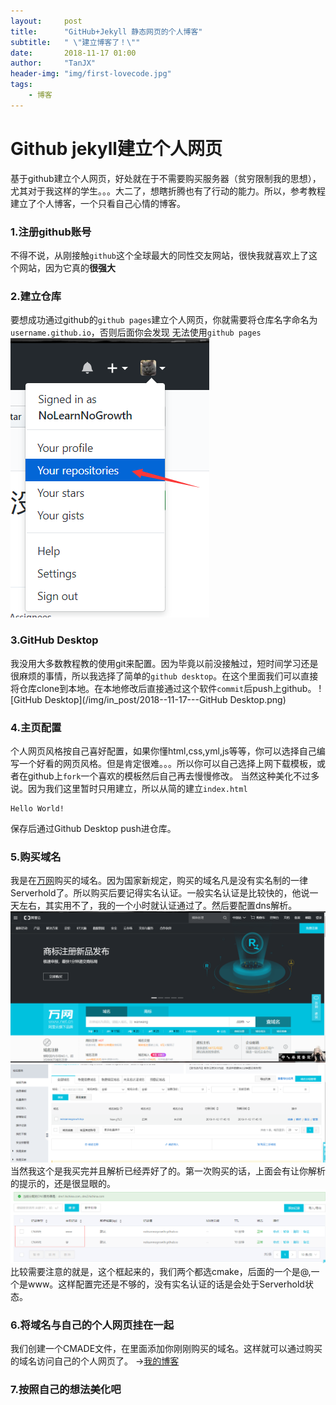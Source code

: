 ```yaml
---
layout:     post
title:      "GitHub+Jekyll 静态网页的个人博客"
subtitle:   " \"建立博客了！\""
date:       2018-11-17 01:00
author:     "TanJX"
header-img: "img/first-lovecode.jpg"
tags:
    - 博客
---
```


# Github jekyll建立个人网页

基于github建立个人网页，好处就在于不需要购买服务器（贫穷限制我的思想），尤其对于我这样的学生。。。大二了，想瞎折腾也有了行动的能力。所以，参考教程建立了个人博客，一个只看自己心情的博客。

### 1.注册github账号
不得不说，从刚接触```github```这个全球最大的同性交友网站，很快我就喜欢上了这个网站，因为它真的**很强大**


### 2.建立仓库
要想成功通过github的```github pages```建立个人网页，你就需要将仓库名字命名为```username.github.io```，否则后面你会发现
无法使用```github pages```
![GitHub](/img/in_post/2018-11-17---GitHub.png)

### 3.GitHub Desktop
我没用大多数教程教的使用git来配置。因为毕竟以前没接触过，短时间学习还是很麻烦的事情，所以我选择了简单的```github desktop```。在这个里面我们可以直接将仓库clone到本地。在本地修改后直接通过这个软件```commit```后push上github。
![GitHub Desktop](/img/in_post/2018--11-17---GitHub Desktop.png)

### 4.主页配置
个人网页风格按自己喜好配置，如果你懂html,css,yml,js等等，你可以选择自己编写一个好看的网页风格。但是肯定很难。。。所以你可以自己选择上网下载模板，或者在github上```fork```一个喜欢的模板然后自己再去慢慢修改。
当然这种美化不过多说。因为我们这里暂时只用建立，所以从简的建立```index.html ```
```
Hello World!
```
保存后通过Github Desktop push进仓库。

### 5.购买域名
我是在[万网](https://wanwang.aliyun.com/)购买的域名。因为国家新规定，购买的域名凡是没有实名制的一律Serverhold了。所以购买后要记得实名认证。一般实名认证是比较快的，他说一天左右，其实用不了，我的一个小时就认证通过了。然后要配置dns解析。
![万网](/img/in_post/2018-11-17---wanwang.png)
![购买后的列表](/img/in_post/2018-11-17---yuming.png)
当然我这个是我买完并且解析已经弄好了的。第一次购买的话，上面会有让你解析的提示的，还是很显眼的。
![解析配置](/img/in_post/2018-11-17---dns.png)
比较需要注意的就是，这个框起来的，我们两个都选cmake，后面的一个是@,一个是www。这样配置完还是不够的，没有实名认证的话是会处于Serverhold状态。


### 6.将域名与自己的个人网页挂在一起
我们创建一个CMADE文件，在里面添加你刚刚购买的域名。这样就可以通过购买的域名访问自己的个人网页了。
→[我的博客](https://nolearnnogrowth.top/)

### 7.按照自己的想法美化吧
